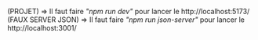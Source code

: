 (PROJET) => Il faut faire *"npm run dev"* pour lancer le http://localhost:5173/
(FAUX SERVER JSON) => Il faut faire *"npm run json-server"* pour lancer le http://localhost:3001/
